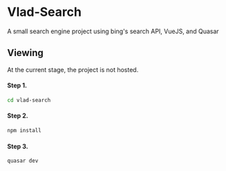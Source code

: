 # Vlad-Search
A small search engine project using bing's search API, VueJS, and Quasar

## Viewing
At the current stage, the project is not hosted.


#### Step 1. 
```bash
cd vlad-search
```
#### Step 2. 
```bash
npm install
```
#### Step 3. 
```bash
quasar dev
```
